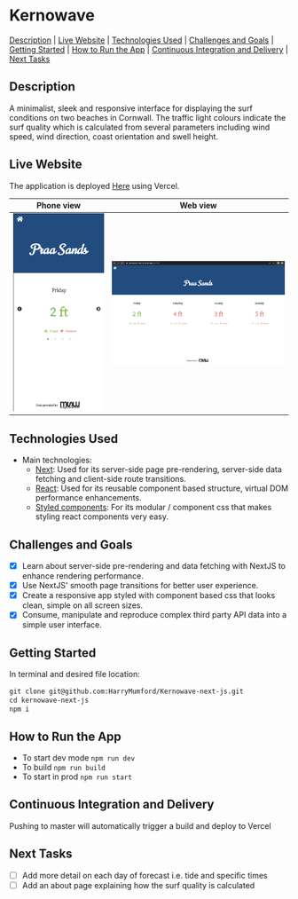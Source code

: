 # Kernowave

[Description](#description) | [Live Website](#live-website) | [Technologies Used](#technologies-used) | [Challenges and Goals](#challenges-and-goals) | [Getting Started](#getting-started) | [How to Run the App](#how-to-run-the-app) | [Continuous Integration and Delivery](#continuous-integration-and-delivery) | [Next Tasks](#next-tasks)

## Description

A minimalist, sleek and responsive interface for displaying the surf conditions on two beaches in Cornwall. The traffic light colours indicate the surf quality which is calculated from several parameters including wind speed, wind direction, coast orientation and swell height. 

## Live Website

The application is deployed [Here](https://kernowave-next-js.vercel.app/) using Vercel.

|               Phone view               |               Web view               |
| :------------------------------------: | :----------------------------------: |
| ![](./assets/kernowave-phone-view.png) | ![](./assets/kernowave-web-view.png) |

## Technologies Used

- Main technologies:
  - [Next](https://nextjs.org/): Used for its server-side page pre-rendering, server-side data fetching and client-side route transitions. 
  - [React](https://reactjs.org/): Used for its reusable component based structure, virtual DOM performance enhancements.
  - [Styled components](https://reactjs.org/): For its modular / component css that makes styling react components very easy.

## Challenges and Goals

- [x] Learn about server-side pre-rendering and data fetching with NextJS to enhance rendering performance.
- [x] Use NextJS' smooth page transitions for better user experience.
- [x] Create a responsive app styled with component based css that looks clean, simple on all screen sizes.
- [x] Consume, manipulate and reproduce complex third party API data into a simple user interface.

## Getting Started

In terminal and desired file location:
```
git clone git@github.com:HarryMumford/Kernowave-next-js.git
cd kernowave-next-js
npm i
```

## How to Run the App

- To start dev mode `npm run dev`
- To build `npm run build`
- To start in prod `npm run start`
  
## Continuous Integration and Delivery

Pushing to master will automatically trigger a build and deploy to Vercel

## Next Tasks

- [ ] Add more detail on each day of forecast i.e. tide and specific times
- [ ] Add an about page explaining how the surf quality is calculated
